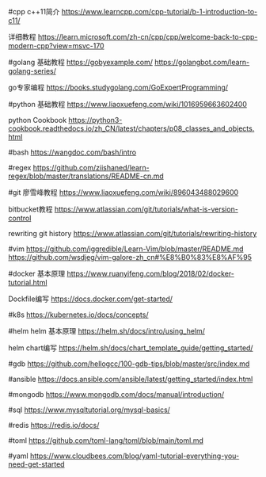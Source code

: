 #cpp
c++11简介
https://www.learncpp.com/cpp-tutorial/b-1-introduction-to-c11/

详细教程
https://learn.microsoft.com/zh-cn/cpp/cpp/welcome-back-to-cpp-modern-cpp?view=msvc-170

#golang
基础教程
https://gobyexample.com/
https://golangbot.com/learn-golang-series/

go专家编程
https://books.studygolang.com/GoExpertProgramming/

#python
基础教程
https://www.liaoxuefeng.com/wiki/1016959663602400

python Cookbook
https://python3-cookbook.readthedocs.io/zh_CN/latest/chapters/p08_classes_and_objects.html

#bash
https://wangdoc.com/bash/intro

#regex
https://github.com/ziishaned/learn-regex/blob/master/translations/README-cn.md

#git
廖雪峰教程
https://www.liaoxuefeng.com/wiki/896043488029600

bitbucket教程
https://www.atlassian.com/git/tutorials/what-is-version-control

rewriting git history
https://www.atlassian.com/git/tutorials/rewriting-history

#vim
https://github.com/iggredible/Learn-Vim/blob/master/README.md
https://github.com/wsdjeg/vim-galore-zh_cn#%E8%B0%83%E8%AF%95

#docker
基本原理
https://www.ruanyifeng.com/blog/2018/02/docker-tutorial.html

Dockfile编写
https://docs.docker.com/get-started/

#k8s
https://kubernetes.io/docs/concepts/

#helm
helm 基本原理
https://helm.sh/docs/intro/using_helm/

helm chart编写
https://helm.sh/docs/chart_template_guide/getting_started/

#gdb
https://github.com/hellogcc/100-gdb-tips/blob/master/src/index.md

#ansible
https://docs.ansible.com/ansible/latest/getting_started/index.html

#mongodb
https://www.mongodb.com/docs/manual/introduction/

#sql
https://www.mysqltutorial.org/mysql-basics/

#redis
https://redis.io/docs/

#toml
https://github.com/toml-lang/toml/blob/main/toml.md

#yaml
https://www.cloudbees.com/blog/yaml-tutorial-everything-you-need-get-started
